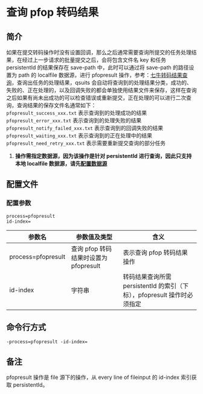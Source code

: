# 查询 pfop 转码结果

## 简介

如果在提交转码操作时没有设置回调，那么之后通常需要查询所提交的任务处理结果，在经过上一步请求的批量提交之后，会将包含文件名 key 和任务 persistentId
的结果保存在 save-path 中，此时可以通过将 save-path 的路径设置为 path 的 localfile 数据源，进行 pfopresult 操作，参考：[七牛转码结果查询](https://developer.qiniu.com/dora/manual/1294/persistent-processing-status-query-prefop)，查询出任务的处理结果，qsuits 会自动将查询到的处理结果分类，成功的、失败的、正在处理的，以及回调失败的都会单独使用结果文件来保存，这样在查询之后如果有尚未出成功的可以检查错误或重新提交，正在处理的可以进行二次查询，查询结果的保存文件名通常如下：  
`pfopresult_success_xxx.txt` 表示查询到的处理成功的结果  
`pfopresult_error_xxx.txt` 表示查询到的处理失败的结果  
`pfopresult_notify_failed_xxx.txt` 表示查询到的回调失败的结果  
`pfopresult_waiting_xxx.txt` 表示查询到的正在处理中的结果  
`pfopresult_need_retry_xxx.txt` 表示需要重新提交查询的部分任务  

1. **操作需指定数据源，因为该操作是针对 persistentId 进行查询，因此只支持本地 localfile 数据源，请先[配置数据源](datasource.md)**  

## 配置文件

### 配置参数
```
process=pfopresult 
id-index=
```  
|参数名|参数值及类型 | 含义|  
|-----|-------|-----|  
|process=pfopresult| 查询 pfop 转码结果时设置为pfopresult| 表示查询 pfop 转码结果操作|  
|id-index| 字符串| 转码结果查询所需 persistentId 的索引（下标），pfopresult 操作时必须指定 |  

## 命令行方式
```
-process=pfopresult -id-index=
```

## 备注
pfopresult 操作是 file 源下的操作，从 every line of fileinput 的 id-index 索引获取 persistentId。
